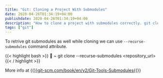 ```yaml
---
title: "Git: Cloning a Project With Submodules"
date: 2020-04-26T01:34:19+04:00
publishdate: 2020-04-26T01:34:19+04:00
description: "How to clone a project with submodules correctly. git clone --recurse-submodules."
tags: ["git"]
---
```


To retrive git submodules as well while cloning we can use `--recurse-submodules` command attribute.

{{< highlight bash >}}
🚀 ~ git clone --recurse-submodules <repository_url>
{{< / highlight >}}

More info at {{<a href="https://git-scm.com/book/en/v2/Git-Tools-Submodules" target="_blank" rel="noopener noreferrer">}}git-scm.com/book/en/v2/Git-Tools-Submodules{{</a>}}

